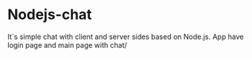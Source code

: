 # Nodejs-chat
It`s simple chat with client and server sides based on Node.js.
App have login page and main page with chat/
